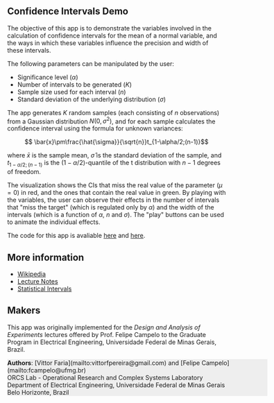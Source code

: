 ## Confidence Intervals Demo
The objective of this app is to demonstrate the variables involved in the calculation of confidence intervals for the mean of a normal variable, and the ways in which these variables influence the precision and width of these intervals.
 
The following parameters can be manipulated by the user:

- Significance level ($\alpha$)  
- Number of intervals to be generated ($K$)  
- Sample size used for each interval ($n$)  
- Standard deviation of the underlying distribution ($\sigma$)

The app generates $K$ random samples (each consisting of $n$ observations) from a Gaussian distribution $N(0,\sigma^2)$, and for each sample calculates the confidence interval using the formula for unknown variances:

$$ \bar{x}\pm\frac{\hat{\sigma}}{\sqrt{n}}t_{1-\alpha/2;(n-1)}$$

where $\bar{x}$ is the sample mean, $\hat{\sigma}$ is the standard deviation of the sample, and $t_{1-\alpha/2;(n-1)}$ is the $(1-\alpha/2)$-quantile of the t distribution with $n-1$ degrees of freedom.

The visualization shows the CIs that miss the real value of the parameter ($\mu = 0$) in red, and the ones that contain the real value in green. By playing with the variables, the user can observe their effects in the number of intervals that "miss the target" (which is regulated only by $\alpha$) and the width of the intervals (which is a function of $\alpha,\ n$ and $\sigma$). The "play" buttons can be used to animate the individual effects.

The code for this app is avaliable [here](https://github.com/vittorfp/Shiny-Apps) and [here](https://github.com/fcampelo/Design-and-Analysis-of-Experiments).

## More information
- [Wikipedia](http://en.wikipedia.org/wiki/Confidence_interval)
- [Lecture Notes](https://github.com/fcampelo/Design-and-Analysis-of-Experiments/tree/master/04-StatisticalIntervals)
- [Statistical Intervals](https://www.sas.com/resources/whitepaper/wp_4430.pdf)


## Makers
This app was originally implemented for the _Design and Analysis of Experiments_ lectures offered by Prof. Felipe Campelo to the Graduate Program in Electrical Engineering, Universidade Federal de Minas Gerais, Brazil.

<div style="background-color:#eeeeee; width:600px">
<strong>Authors</strong>: [Vittor Faria](mailto:vittorfpereira@gmail.com) and [Felipe Campelo](mailto:fcampelo@ufmg.br)<br/>
ORCS Lab - Operational Research and Complex Systems Laboratory<br/>
Department of Electrical Engineering, Universidade Federal de Minas Gerais<br/>
Belo Horizonte, Brazil</i>
</div>
